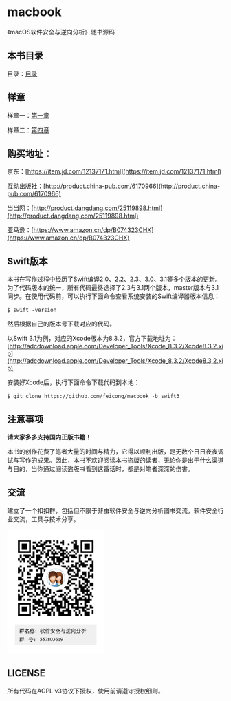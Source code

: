 # macbook

《macOS软件安全与逆向分析》随书源码

## 本书目录
目录：[目录](catalog.pdf)


## 样章
样章一：[第一章](chapter1.pdf)

样章二：[第四章](chapter4.pdf)

## 购买地址：
京东：[https://item.jd.com/12137171.html](https://item.jd.com/12137171.html)

互动出版社：[http://product.china-pub.com/6170966](http://product.china-pub.com/6170966)

当当网：[http://product.dangdang.com/25119898.html](http://product.dangdang.com/25119898.html)

亚马逊：[https://www.amazon.cn/dp/B074323CHX](https://www.amazon.cn/dp/B074323CHX)


## Swift版本
本书在写作过程中经历了Swift编译2.0、2.2、2.3、3.0、3.1等多个版本的更新。为了代码版本的统一，所有代码最终选择了2.3与3.1两个版本，master版本与3.1同步。在使用代码前，可以执行下面命令查看系统安装的Swift编译器版本信息：
```
$ swift -version
```

然后根据自己的版本号下载对应的代码。

以Swift 3.1为例，对应的Xcode版本为8.3.2，官方下载地址为：[http://adcdownload.apple.com/Developer_Tools/Xcode_8.3.2/Xcode8.3.2.xip](http://adcdownload.apple.com/Developer_Tools/Xcode_8.3.2/Xcode8.3.2.xip)

安装好Xcode后，执行下面命令下载代码到本地：
```
$ git clone https://github.com/feicong/macbook -b swift3
```

## 注意事项
**请大家多多支持国内正版书籍！**

本书的创作花费了笔者大量的时间与精力，它得以顺利出版，是无数个日日夜夜调试与写作的成果。因此，本书不欢迎阅读本书盗版的读者，无论你是出于什么渠道与目的，当你通过阅读盗版书看到这番话时，都是对笔者深深的伤害。


## 交流
建立了一个扣扣群，包括但不限于非虫软件安全与逆向分析图书交流，软件安全行业交流，工具与技术分享。

![qqgroup](qqgroup.png)


## LICENSE
所有代码在AGPL v3协议下授权，使用前请遵守授权细则。
